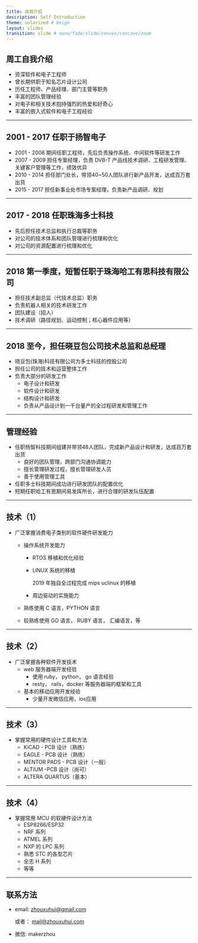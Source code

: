 ```yaml
---
title: 自我介绍
description: Self Introduction
theme: solarized # beige
layout: slides
transition: slide # none/fade/slide/convex/concave/zoom
---
```


## 周工自我介绍

- 资深软件和电子工程师
- 曾长期供职于知名芯片设计公司
- 历任工程师、产品经理、部门主管等职务
- 丰富的团队管理经验
- 对电子和相关技术抱持强烈的热爱和好奇心
- 丰富的嵌入式软件和电子工程经验

---

## 2001 - 2017 任职于扬智电子

- 2001 - 2006 期间任职工程师，先后负责操作系统、中间软件等研发工作
- 2007 - 2009 担任专案经理，负责 DVB-T 产品线技术调研、工程研发管理、关键客户管理等工作，绩效优异
- 2010 - 2014 担任部门处长，带领40~50人团队进行新产品开发，达成百万套出货
- 2015 - 2017 担任新事业处市场专案经理，负责新产品调研、规划

---

## 2017 - 2018 任职珠海多士科技

- 先后担任技术总监和执行总裁等职务
- 对公司的技术体系和团队管理进行梳理和优化
- 对公司的资源配置进行梳理和优化

---

## 2018 第一季度，短暂任职于珠海哈工有思科技有限公司

- 担任技术副总监（代技术总监）职务
- 负责机器人相关的技术研发工作
- 团队建设（招人）
- 技术调研（路径规划、运动控制；核心器件应用等）

---

## 2018 至今，担任晓豆包公司技术总监和总经理

- 晓豆包(珠海)科技有限公司为多士科技的控股公司
- 担任公司的技术和运营整体工作
- 负责大部分的研发工作
  - 电子设计和研发
  - 软件设计和研发
  - 结构设计和研发
  - 负责从产品设计到一千台量产的全过程研发和管理工作

---

## 管理经验

- 任职杨智科技期间组建并带领48人团队，完成新产品设计和研发，达成百万套出货
  - 良好的团队管理，跨部门沟通协调能力
  - 擅长管理研发过程，擅长管理研发人员
  - 善于使用管理工具
- 任职多士科技期间成功进行研发团队的配置优化
- 短期任职哈工有思期间易发挥所长，进行合理的研发队伍配置

---

## 技术（1）

- 广泛掌握消费电子类别的软件硬件研发能力
  - 操作系统开发能力
    - RTOS 移植和优化经验
    - LINUX 系统的移植
      
      2019 年独自全过程完成 mips uclinux 的移植
    - 周边驱动的实施能力

  - 熟练使用 C 语言，PYTHON 语言
  - 较熟练使用 GO 语言， RUBY 语言， 汇编语言，等

---

## 技术（2）

- 广泛掌握各种软件开发技术
  - web 服务器端开发经验
    - 使用 ruby， python， go 语言经验
    - resty， rails，docker 等服务器端的框架和工具
  - 基本的移动应用开发经验
    - 少量开发微信应用，ios应用

---

## 技术（3）

- 掌握常用的硬件设计工具和方法
  - KiCAD - PCB 设计（熟练）
  - EAGLE - PCB 设计（熟练）
  - MENTOR PADS - PCB 设计（一般）
  - ALTIUM -PCB 设计（尚可） 
  - ALTERA QUARTUS（基本）

---

## 技术（4）

- 掌握常用 MCU 的软硬件设计方法
  - ESP8266/ESP32
  - NRF 系列
  - ATMEL 系列
  - NXP 的 LPC 系列
  - 熟悉 STC 的各型芯片
  - 全志 H 系列
  - 等等

---

## 联系方法

- email: zhouxuhui@gmail.com

  或者： mail@zhouxuhui.com
- 微信:  makerzhou
